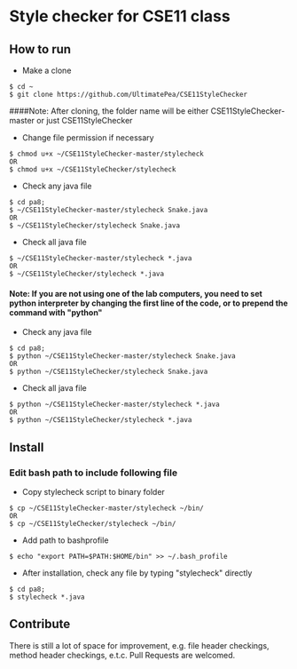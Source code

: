 
# Style checker for CSE11 class

## How to run

* Make a clone
 
```
$ cd ~
$ git clone https://github.com/UltimatePea/CSE11StyleChecker
```

####Note: After cloning, the folder name will be either CSE11StyleChecker-master or just CSE11StyleChecker

* Change file permission if necessary

```
$ chmod u+x ~/CSE11StyleChecker-master/stylecheck
OR
$ chmod u+x ~/CSE11StyleChecker/stylecheck
```





* Check any java file

```
$ cd pa8;
$ ~/CSE11StyleChecker-master/stylecheck Snake.java
OR
$ ~/CSE11StyleChecker/stylecheck Snake.java
```

* Check all java file

```
$ ~/CSE11StyleChecker-master/stylecheck *.java
OR
$ ~/CSE11StyleChecker/stylecheck *.java
```
#### Note: If you are not using one of the lab computers, you need to set python interpreter by changing the first line of the code, or to prepend the command with "python"

* Check any java file

```
$ cd pa8;
$ python ~/CSE11StyleChecker-master/stylecheck Snake.java
OR
$ python ~/CSE11StyleChecker/stylecheck Snake.java
```

* Check all java file

```
$ python ~/CSE11StyleChecker-master/stylecheck *.java
OR
$ python ~/CSE11StyleChecker/stylecheck *.java
```

## Install

### Edit bash path to include following file

* Copy stylecheck script to binary folder

```
$ cp ~/CSE11StyleChecker-master/stylecheck ~/bin/
OR
$ cp ~/CSE11StyleChecker/stylecheck ~/bin/
```

* Add path to bashprofile

```
$ echo "export PATH=$PATH:$HOME/bin" >> ~/.bash_profile
```

* After installation, check any file by typing "stylecheck" directly

```
$ cd pa8;
$ stylecheck *.java
```


## Contribute

There is still a lot of space for improvement, e.g. file header checkings, method header checkings, e.t.c. Pull Requests are welcomed.



